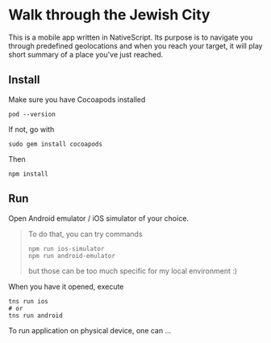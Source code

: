 # Walk through the Jewish City

This is a mobile app written in NativeScript. Its purpose is to navigate you through predefined geolocations and when you reach your target, it will play short summary of a place you've just reached.

## Install

Make sure you have Cocoapods installed

```
pod --version
```

If not, go with
```
sudo gem install cocoapods
```

Then
```
npm install
```

## Run

Open Android emulator / iOS simulator of your choice.

> To do that, you can try commands
> ```
> npm run ios-simulator
> npm run android-emulator
> ```
> but those can be too much specific for my local environment :)

When you have it opened, execute
```
tns run ios
# or 
tns run android
```

To run application on physical device, one can ...